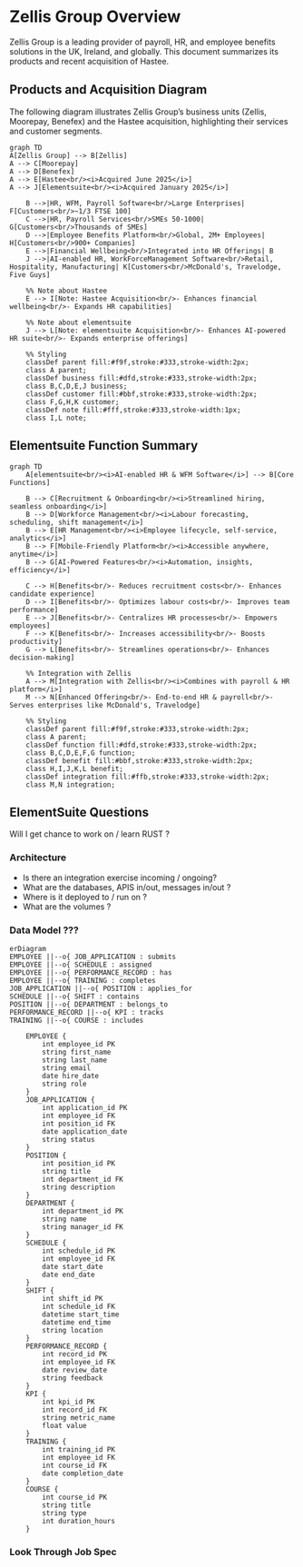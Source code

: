 # Zellis Group Overview

Zellis Group is a leading provider of payroll, HR, and employee benefits solutions in the UK, Ireland, and globally. This document summarizes its products and recent acquisition of Hastee.

## Products and Acquisition Diagram

The following diagram illustrates Zellis Group’s business units (Zellis, Moorepay, Benefex) and the Hastee acquisition, highlighting their services and customer segments.

```mermaid
graph TD
A[Zellis Group] --> B[Zellis]
A --> C[Moorepay]
A --> D[Benefex]
A --> E[Hastee<br/><i>Acquired June 2025</i>]
A --> J[Elementsuite<br/><i>Acquired January 2025</i>]

    B -->|HR, WFM, Payroll Software<br/>Large Enterprises| F[Customers<br/>~1/3 FTSE 100]
    C -->|HR, Payroll Services<br/>SMEs 50-1000| G[Customers<br/>Thousands of SMEs]
    D -->|Employee Benefits Platform<br/>Global, 2M+ Employees| H[Customers<br/>900+ Companies]
    E -->|Financial Wellbeing<br/>Integrated into HR Offerings| B
    J -->|AI-enabled HR, WorkForceManagement Software<br/>Retail, Hospitality, Manufacturing| K[Customers<br/>McDonald's, Travelodge, Five Guys]

    %% Note about Hastee
    E --> I[Note: Hastee Acquisition<br/>- Enhances financial wellbeing<br/>- Expands HR capabilities]

    %% Note about elementsuite
    J --> L[Note: elementsuite Acquisition<br/>- Enhances AI-powered HR suite<br/>- Expands enterprise offerings]

    %% Styling
    classDef parent fill:#f9f,stroke:#333,stroke-width:2px;
    class A parent;
    classDef business fill:#dfd,stroke:#333,stroke-width:2px;
    class B,C,D,E,J business;
    classDef customer fill:#bbf,stroke:#333,stroke-width:2px;
    class F,G,H,K customer;
    classDef note fill:#fff,stroke:#333,stroke-width:1px;
    class I,L note;
```

## Elementsuite Function Summary
```mermaid
graph TD
    A[elementsuite<br/><i>AI-enabled HR & WFM Software</i>] --> B[Core Functions]
    
    B --> C[Recruitment & Onboarding<br/><i>Streamlined hiring, seamless onboarding</i>]
    B --> D[Workforce Management<br/><i>Labour forecasting, scheduling, shift management</i>]
    B --> E[HR Management<br/><i>Employee lifecycle, self-service, analytics</i>]
    B --> F[Mobile-Friendly Platform<br/><i>Accessible anywhere, anytime</i>]
    B --> G[AI-Powered Features<br/><i>Automation, insights, efficiency</i>]

    C --> H[Benefits<br/>- Reduces recruitment costs<br/>- Enhances candidate experience]
    D --> I[Benefits<br/>- Optimizes labour costs<br/>- Improves team performance]
    E --> J[Benefits<br/>- Centralizes HR processes<br/>- Empowers employees]
    F --> K[Benefits<br/>- Increases accessibility<br/>- Boosts productivity]
    G --> L[Benefits<br/>- Streamlines operations<br/>- Enhances decision-making]

    %% Integration with Zellis
    A --> M[Integration with Zellis<br/><i>Combines with payroll & HR platform</i>]
    M --> N[Enhanced Offering<br/>- End-to-end HR & payroll<br/>- Serves enterprises like McDonald's, Travelodge]

    %% Styling
    classDef parent fill:#f9f,stroke:#333,stroke-width:2px;
    class A parent;
    classDef function fill:#dfd,stroke:#333,stroke-width:2px;
    class B,C,D,E,F,G function;
    classDef benefit fill:#bbf,stroke:#333,stroke-width:2px;
    class H,I,J,K,L benefit;
    classDef integration fill:#ffb,stroke:#333,stroke-width:2px;
    class M,N integration;
```


## ElementSuite Questions

Will I get chance to work on / learn RUST ?

### Architecture 

- Is there an integration exercise incoming / ongoing?
- What are the databases, APIS in/out, messages in/out ?
- Where is it deployed to / run on ?
- What are the volumes ?


### Data Model ???

```mermaid
erDiagram
EMPLOYEE ||--o{ JOB_APPLICATION : submits
EMPLOYEE ||--o{ SCHEDULE : assigned
EMPLOYEE ||--o{ PERFORMANCE_RECORD : has
EMPLOYEE ||--o{ TRAINING : completes
JOB_APPLICATION ||--o{ POSITION : applies_for
SCHEDULE ||--o{ SHIFT : contains
POSITION ||--o{ DEPARTMENT : belongs_to
PERFORMANCE_RECORD ||--o{ KPI : tracks
TRAINING ||--o{ COURSE : includes

    EMPLOYEE {
        int employee_id PK
        string first_name
        string last_name
        string email
        date hire_date
        string role
    }
    JOB_APPLICATION {
        int application_id PK
        int employee_id FK
        int position_id FK
        date application_date
        string status
    }
    POSITION {
        int position_id PK
        string title
        int department_id FK
        string description
    }
    DEPARTMENT {
        int department_id PK
        string name
        string manager_id FK
    }
    SCHEDULE {
        int schedule_id PK
        int employee_id FK
        date start_date
        date end_date
    }
    SHIFT {
        int shift_id PK
        int schedule_id FK
        datetime start_time
        datetime end_time
        string location
    }
    PERFORMANCE_RECORD {
        int record_id PK
        int employee_id FK
        date review_date
        string feedback
    }
    KPI {
        int kpi_id PK
        int record_id FK
        string metric_name
        float value
    }
    TRAINING {
        int training_id PK
        int employee_id FK
        int course_id FK
        date completion_date
    }
    COURSE {
        int course_id PK
        string title
        string type
        int duration_hours
    }
```

### Look Through Job Spec 

